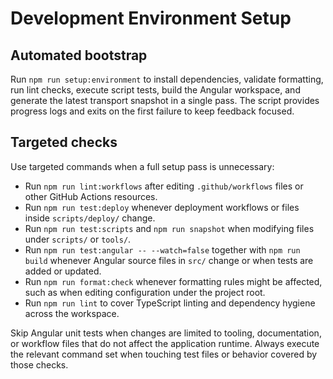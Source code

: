 # Development Environment Setup

## Automated bootstrap

Run `npm run setup:environment` to install dependencies, validate formatting, run lint checks, execute script tests, build the Angular workspace, and generate the latest transport snapshot in a single pass. The script provides progress logs and exits on the first failure to keep feedback focused.

## Targeted checks

Use targeted commands when a full setup pass is unnecessary:

- Run `npm run lint:workflows` after editing `.github/workflows` files or other GitHub Actions resources.
- Run `npm run test:deploy` whenever deployment workflows or files inside `scripts/deploy/` change.
- Run `npm run test:scripts` and `npm run snapshot` when modifying files under `scripts/` or `tools/`.
- Run `npm run test:angular -- --watch=false` together with `npm run build` whenever Angular source files in `src/` change or when tests are added or updated.
- Run `npm run format:check` whenever formatting rules might be affected, such as when editing configuration under the project root.
- Run `npm run lint` to cover TypeScript linting and dependency hygiene across the workspace.

Skip Angular unit tests when changes are limited to tooling, documentation, or workflow files that do not affect the application runtime. Always execute the relevant command set when touching test files or behavior covered by those checks.
